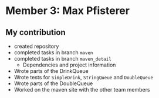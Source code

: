 # Member 3: Max Pfisterer
## My contribution
- created repository
- completed tasks in branch `maven`
- completed tasks in branch `maven_detail`
  - Dependencies and project information
- Wrote parts of the DrinkQueue
- Wrote tests for `SimpleDrink`, `StringQueue` and `DoubleQueue`
- Wrote parts of the DoubleQueue
- Worked on the maven site with the other team members